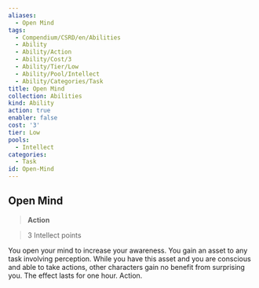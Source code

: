 ```yaml
---
aliases:
  - Open Mind
tags:
  - Compendium/CSRD/en/Abilities
  - Ability
  - Ability/Action
  - Ability/Cost/3
  - Ability/Tier/Low
  - Ability/Pool/Intellect
  - Ability/Categories/Task
title: Open Mind
collection: Abilities
kind: Ability
action: true
enabler: false
cost: '3'
tier: Low
pools:
  - Intellect
categories:
  - Task
id: Open-Mind
---
```

## Open Mind    
>**Action**    
>3 Intellect points  
    
You open your mind to increase your awareness. You gain an asset to any task involving perception. While you have this asset and you are conscious and able to take actions, other characters gain no benefit from surprising you. The effect lasts for one hour. Action.

